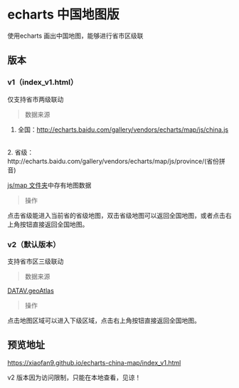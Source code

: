 # echarts 中国地图版
使用echarts 画出中国地图，能够进行省市区级联

## 版本

### v1（index_v1.html）

仅支持省市两级联动

> 数据来源

1. 全国：http://echarts.baidu.com/gallery/vendors/echarts/map/js/china.js
<br/>
2. 省级：http://echarts.baidu.com/gallery/vendors/echarts/map/js/province/(省份拼音)

[js/map 文件夹](https://github.com/xiaofan9/echarts-china-map/tree/master/js/map)中存有地图数据

> 操作

点击省级能进入当前省的省级地图，双击省级地图可以返回全国地图，或者点击右上角按钮直接返回全国地图。

### v2（默认版本）

支持省市区三级联动

> 数据来源

[DATAV.geoAtlas](http://datav.aliyun.com/tools/atlas/)

> 操作

点击地图区域可以进入下级区域，点击右上角按钮直接返回全国地图。

## 预览地址

https://xiaofan9.github.io/echarts-china-map/index_v1.html 

v2 版本因为访问限制，只能在本地查看，见谅！
